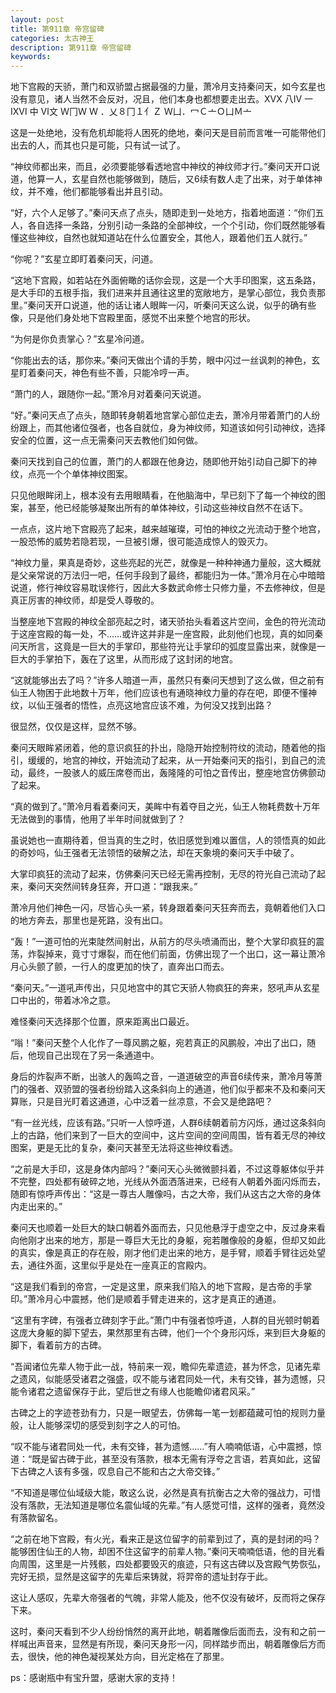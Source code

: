 ```yaml
---
layout: post
title: 第911章 帝宫留碑
categories: 太古神王
description: 第911章 帝宫留碑
keywords:
---
```


地下宫殿的天骄，萧门和双骄盟占据最强的力量，萧冷月支持秦问天，如今玄星也没有意见，诸人当然不会反对，况且，他们本身也都想要走出去。ⅩⅤⅩ 八Ⅳ  一ⅨⅥ 中 Ⅵ文  Ｗ冂Ｗ Ｗ ．乂８冂１亻Ｚ Ｗ凵．冖Ｃ亠Ｏ凵Ｍ亠

这是一处绝地，没有危机却能将人困死的绝地，秦问天是目前而言唯一可能带他们出去的人，而其也只是可能，只有试一试了。

“神纹师都出来，而且，必须要能够看透地宫中神纹的神纹师才行。”秦问天开口说道，他算一人，玄星自然也能够做到，随后，又6续有数人走了出来，对于单体神纹，并不难，他们都能够看出并且引动。

“好，六个人足够了。”秦问天点了点头，随即走到一处地方，指着地面道：“你们五人，各自选择一条路，分别引动一条路的全部神纹，一个个引动，你们既然能够看懂这些神纹，自然也就知道站在什么位置安全，其他人，跟着他们五人就行。”

“你呢？”玄星立即盯着秦问天，问道。

“这地下宫殿，如若站在外面俯瞰的话你会现，这是一个大手印图案，这五条路，是大手印的五根手指，我们进来并且通往这里的宽敞地方，是掌心部位，我负责那里。”秦问天开口说道，他的话让诸人眼眸一闪，听秦问天这么说，似乎的确有些像，只是他们身处地下宫殿里面，感觉不出来整个地宫的形状。

“为何是你负责掌心？”玄星冷问道。

“你能出去的话，那你来。”秦问天做出个请的手势，眼中闪过一丝讽刺的神色，玄星盯着秦问天，神色有些不善，只能冷哼一声。

“萧门的人，跟随你一起。”萧冷月对着秦问天说道。

“好。”秦问天点了点头，随即转身朝着地宫掌心部位走去，萧冷月带着萧门的人纷纷跟上，而其他诸位强者，也各自就位，身为神纹师，知道该如何引动神纹，选择安全的位置，这一点无需秦问天去教他们如何做。

秦问天找到自己的位置，萧门的人都跟在他身边，随即他开始引动自己脚下的神纹，点亮一个个单体神纹图案。

只见他眼眸闭上，根本没有去用眼睛看，在他脑海中，早已刻下了每一个神纹的图案，甚至，他已经能够凝聚出所有的单体神纹，引动这些神纹自然不在话下。

一点点，这片地下宫殿亮了起来，越来越璀璨，可怕的神纹之光流动于整个地宫，一股恐怖的威势若隐若现，一旦被引爆，很可能造成惊人的毁灭力。

“神纹力量，果真是奇妙，这些亮起的光芒，就像是一种种神通力量般，这大概就是父亲常说的万法归一吧，任何手段到了最终，都能归为一体。”萧冷月在心中暗暗说道，修行神纹容易耽误修行，因此大多数武命修士只修力量，不去修神纹，但是真正厉害的神纹师，却是受人尊敬的。

当整座地下宫殿的神纹全部亮起之时，诸天骄抬头看着这片空间，金色的符光流动于这座宫殿的每一处，不……或许这并非是一座宫殿，此刻他们也现，真的如同秦问天所言，这竟是一巨大的手掌印，那些符光让手掌印的弧度显露出来，就像是一巨大的手掌拍下，轰在了这里，从而形成了这封闭的地宫。

“这就能够出去了吗？”许多人暗道一声，虽然只有秦问天想到了这么做，但之前有仙王人物困于此地数十万年，他们应该也有通晓神纹力量的存在吧，即便不懂神纹，以仙王强者的悟性，点亮这地宫应该不难，为何没又找到出路？

很显然，仅仅是这样，显然不够。

秦问天眼眸紧闭着，他的意识疯狂的扑出，隐隐开始控制符纹的流动，随着他的指引，缓缓的，地宫的神纹，开始流动了起来，从一开始秦问天的指引，到自己的流动，最终，一股骇人的威压席卷而出，轰隆隆的可怕之音传出，整座地宫仿佛颤动了起来。

“真的做到了。”萧冷月看着秦问天，美眸中有着夺目之光，仙王人物耗费数十万年无法做到的事情，他用了半年时间就做到了？

虽说她也一直期待着，但当真的生之时，依旧感觉到难以置信，人的领悟真的如此的奇妙吗，仙王强者无法领悟的破解之法，却在天象境的秦问天手中破了。

大掌印疯狂的流动了起来，仿佛秦问天已经无需再控制，无尽的符光自己流动了起来，秦问天突然间转身狂奔，开口道：“跟我来。”

萧冷月他们神色一闪，尽皆心头一紧，转身跟着秦问天狂奔而去，竟朝着他们入口的地方奔去，那里也是死路，没有出口。

“轰！”一道可怕的光束陡然间射出，从前方的尽头喷涌而出，整个大掌印疯狂的震荡，炸裂掉来，竟寸寸爆裂，而在他们前面，仿佛出现了一个出口，这一幕让萧冷月心头颤了颤，一行人的度更加的快了，直奔出口而去。

“秦问天。”一道吼声传出，只见地宫中的其它天骄人物疯狂的奔来，怒吼声从玄星口中出的，带着冰冷之意。

难怪秦问天选择那个位置，原来距离出口最近。

“嗡！”秦问天整个人化作了一尊风鹏之躯，宛若真正的风鹏般，冲出了出口，随后，他现自己出现在了另一条通道中。

身后的炸裂声不断，出骇人的轰鸣之音，一道道破空的声音6续传来，萧冷月等萧门的强者、双骄盟的强者纷纷踏入这条斜向上的通道，他们似乎都来不及和秦问天算账，只是目光盯着这通道，心中泛着一丝凉意，不会又是绝路吧？

“有一丝光线，应该有路。”只听一人惊呼道，人群6续朝着前方闪烁，通过这条斜向上的古路，他们来到了一巨大的空间中，这片空间的空间周围，皆有着无尽的神纹图案，更是无比的复杂，秦问天甚至无法将这些神纹看透。

“之前是大手印，这是身体内部吗？”秦问天心头微微颤抖着，不过这尊躯体似乎并不完整，四处都有破碎之地，光线从外面洒落进来，已经有人朝着外面闪烁而去，随即有惊呼声传出：“这是一尊古人雕像吗，古之大帝，我们从这古之大帝的身体内走出来的。”

秦问天也顺着一处巨大的缺口朝着外面而去，只见他悬浮于虚空之中，反过身来看向他刚才出来的地方，那是一尊巨大无比的身躯，宛若雕像般的身躯，但却又如此的真实，像是真正的存在般，刚才他们走出来的地方，是手臂，顺着手臂往远处望去，通往外面，这里似乎是处在一座真正的宫殿内。

“这是我们看到的帝宫，一定是这里，原来我们陷入的地下宫殿，是古帝的手掌印。”萧冷月心中震撼，他们是顺着手臂走进来的，这才是真正的通道。

“这里有字碑，有强者立碑刻字于此。”萧门中有强者惊呼道，人群的目光顿时朝着这庞大身躯的脚下望去，果然那里有古碑，他们一个个身形闪烁，来到巨大身躯的脚下，看着前方的古碑。

“吾闻诸位先辈人物于此一战，特前来一观，瞻仰先辈遗迹，甚为怀念，见诸先辈之遗风，似能感受诸君之强盛，叹不能与诸君同处一代，未有交锋，甚为遗憾，只能令诸君之遗留保存于此，望后世之有缘人也能瞻仰诸君风采。”

古碑之上的字迹苍劲有力，只是一眼望去，仿佛每一笔一划都蕴藏可怕的规则力量般，让人能够深切的感受到刻字之人的可怕。

“叹不能与诸君同处一代，未有交锋，甚为遗憾……”有人喃喃低语，心中震撼，惊道：“既是留古碑于此，甚至没有落款，根本无需有浮夸之言语，若真如此，这留下古碑之人该有多强，叹息自己不能和古之大帝交锋。”

“不知道是哪位仙域级大能，敢这么说，必然是真有抗衡古之大帝的强战力，可惜没有落款，无法知道是哪位名震仙域的先辈。”有人感觉可惜，这样的强者，竟然没有落款留名。

“之前在地下宫殿，有火光，看来正是这位留字的前辈到过了，真的是封闭的吗？能够困住仙王的人物，却困不住这留字的前辈人物。”秦问天喃喃低语，他的目光看向周围，这里是一片残骸，四处都要毁灭的痕迹，只有这古碑以及宫殿气势恢弘，完好无损，显然是这留字的先辈后来铸就，将羿帝的遗址封存于此。

这让人感叹，先辈大帝强者的气魄，非常人能及，他不仅没有破坏，反而将之保存下来。

这时，秦问天看到不少人纷纷悄然的离开此地，朝着雕像后面而去，没有和之前一样喊出声音来，显然是有所现，秦问天身形一闪，同样踏步而出，朝着雕像后方而去，很快，他的神色凝视某处方向，目光定格在了那里。

ps：感谢瓶中有宝升盟，感谢大家的支持！
